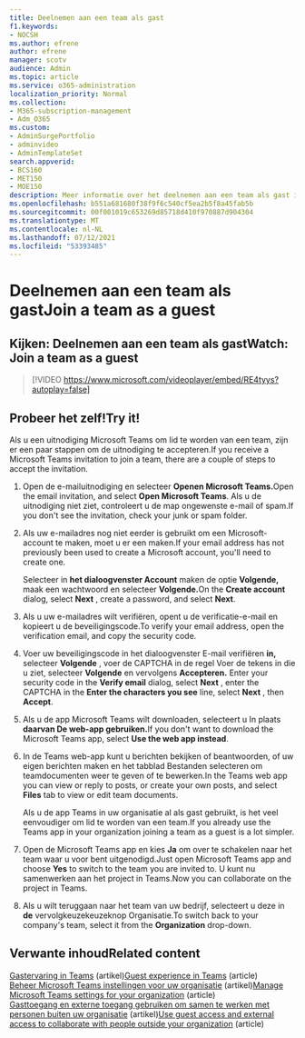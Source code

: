 ```yaml
---
title: Deelnemen aan een team als gast
f1.keywords:
- NOCSH
ms.author: efrene
author: efrene
manager: scotv
audience: Admin
ms.topic: article
ms.service: o365-administration
localization_priority: Normal
ms.collection:
- M365-subscription-management
- Adm_O365
ms.custom:
- AdminSurgePortfolio
- adminvideo
- AdminTemplateSet
search.appverid:
- BCS160
- MET150
- MOE150
description: Meer informatie over het deelnemen aan een team als gast in Microsoft Teams.
ms.openlocfilehash: b551a681680f38f9f6c540cf5ea2b5f8a45fab5b
ms.sourcegitcommit: 00f001019c653269d85718d410f970887d904304
ms.translationtype: MT
ms.contentlocale: nl-NL
ms.lasthandoff: 07/12/2021
ms.locfileid: "53393485"
---
```

# <a name="join-a-team-as-a-guest"></a><span data-ttu-id="5e874-103">Deelnemen aan een team als gast</span><span class="sxs-lookup"><span data-stu-id="5e874-103">Join a team as a guest</span></span>

## <a name="watch-join-a-team-as-a-guest"></a><span data-ttu-id="5e874-104">Kijken: Deelnemen aan een team als gast</span><span class="sxs-lookup"><span data-stu-id="5e874-104">Watch: Join a team as a guest</span></span>

> [!VIDEO https://www.microsoft.com/videoplayer/embed/RE4tyys?autoplay=false]

## <a name="try-it"></a><span data-ttu-id="5e874-105">Probeer het zelf!</span><span class="sxs-lookup"><span data-stu-id="5e874-105">Try it!</span></span>

<span data-ttu-id="5e874-106">Als u een uitnodiging Microsoft Teams om lid te worden van een team, zijn er een paar stappen om de uitnodiging te accepteren.</span><span class="sxs-lookup"><span data-stu-id="5e874-106">If you receive a Microsoft Teams invitation to join a team, there are a couple of steps to accept the invitation.</span></span>

1. <span data-ttu-id="5e874-107">Open de e-mailuitnodiging en selecteer **Openen Microsoft Teams.**</span><span class="sxs-lookup"><span data-stu-id="5e874-107">Open the email invitation, and select  **Open Microsoft Teams**.</span></span> <span data-ttu-id="5e874-108">Als u de uitnodiging niet ziet, controleert u de map ongewenste e-mail of spam.</span><span class="sxs-lookup"><span data-stu-id="5e874-108">If you don't see the invitation, check your junk or spam folder.</span></span>
  1. <span data-ttu-id="5e874-109">Als uw e-mailadres nog niet eerder is gebruikt om een Microsoft-account te maken, moet u er een maken.</span><span class="sxs-lookup"><span data-stu-id="5e874-109">If your email address has not previously been used to create a Microsoft account, you'll need to create one.</span></span>

     <span data-ttu-id="5e874-110">Selecteer in **het dialoogvenster Account** maken de optie **Volgende,** maak een wachtwoord en selecteer **Volgende.**</span><span class="sxs-lookup"><span data-stu-id="5e874-110">On the  **Create account**  dialog, select  **Next** , create a password, and select  **Next**.</span></span>
  1. <span data-ttu-id="5e874-111">Als u uw e-mailadres wilt verifiëren, opent u de verificatie-e-mail en kopieert u de beveiligingscode.</span><span class="sxs-lookup"><span data-stu-id="5e874-111">To verify your email address, open the verification email, and copy the security code.</span></span>
  1. <span data-ttu-id="5e874-112">Voer uw beveiligingscode in het dialoogvenster E-mail verifiëren **in,** selecteer **Volgende** , voer de CAPTCHA in de regel Voer de tekens in die u ziet, selecteer **Volgende** en vervolgens **Accepteren.** </span><span class="sxs-lookup"><span data-stu-id="5e874-112">Enter your security code in the  **Verify email**  dialog, select  **Next** , enter the CAPTCHA in the  **Enter the characters you see**  line, select  **Next** , then  **Accept**.</span></span>
1. <span data-ttu-id="5e874-113">Als u de app Microsoft Teams wilt downloaden, selecteert u In plaats **daarvan De web-app gebruiken.**</span><span class="sxs-lookup"><span data-stu-id="5e874-113">If you don't want to download the Microsoft Teams app, select  **Use the web app instead**.</span></span>
1. <span data-ttu-id="5e874-114">In de Teams web-app kunt u berichten bekijken of beantwoorden, of  uw eigen berichten maken en het tabblad Bestanden selecteren om teamdocumenten weer te geven of te bewerken.</span><span class="sxs-lookup"><span data-stu-id="5e874-114">In the Teams web app you can view or reply to posts, or create your own posts, and select  **Files**  tab to view or edit team documents.</span></span>

    <span data-ttu-id="5e874-115">Als u de app Teams in uw organisatie al als gast gebruikt, is het veel eenvoudiger om lid te worden van een team.</span><span class="sxs-lookup"><span data-stu-id="5e874-115">If you already use the Teams app in your organization joining a team as a guest is a lot simpler.</span></span>

1. <span data-ttu-id="5e874-116">Open de Microsoft Teams app en kies **Ja** om over te schakelen naar het team waar u voor bent uitgenodigd.</span><span class="sxs-lookup"><span data-stu-id="5e874-116">Just open Microsoft Teams app and choose  **Yes**  to switch to the team you are invited to.</span></span>  <span data-ttu-id="5e874-117">U kunt nu samenwerken aan het project in Teams.</span><span class="sxs-lookup"><span data-stu-id="5e874-117">Now you can collaborate on the project in Teams.</span></span>
1. <span data-ttu-id="5e874-118">Als u wilt teruggaan naar het team van uw bedrijf, selecteert u deze in  **de**  vervolgkeuzekeuzeknop Organisatie.</span><span class="sxs-lookup"><span data-stu-id="5e874-118">To switch back to your company's team, select it from the  **Organization**  drop-down.</span></span>

## <a name="related-content"></a><span data-ttu-id="5e874-119">Verwante inhoud</span><span class="sxs-lookup"><span data-stu-id="5e874-119">Related content</span></span>

<span data-ttu-id="5e874-120">[Gastervaring in Teams](/microsoftteams/guest-experience) (artikel)</span><span class="sxs-lookup"><span data-stu-id="5e874-120">[Guest experience in Teams](/microsoftteams/guest-experience) (article)</span></span>\
<span data-ttu-id="5e874-121">[Beheer Microsoft Teams instellingen voor uw organisatie](/microsoftteams/enable-features-office-365) (artikel)</span><span class="sxs-lookup"><span data-stu-id="5e874-121">[Manage Microsoft Teams settings for your organization](/microsoftteams/enable-features-office-365) (article)</span></span>\
<span data-ttu-id="5e874-122">[Gasttoegang en externe toegang gebruiken om samen te werken met personen buiten uw organisatie](/microsoftteams/communicate-with-users-from-other-organizations) (artikel)</span><span class="sxs-lookup"><span data-stu-id="5e874-122">[Use guest access and external access to collaborate with people outside your organization](/microsoftteams/communicate-with-users-from-other-organizations) (article)</span></span>
